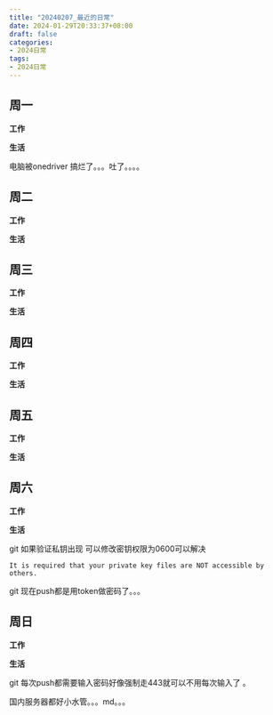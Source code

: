 ```yaml
---
title: "20240207_最近的日常"
date: 2024-01-29T20:33:37+08:00
draft: false
categories:
- 2024日常
tags:
- 2024日常
---
```



## 周一

**工作**



**生活**

电脑被onedriver 搞烂了。。。吐了。。。。

## 周二

**工作**



**生活**


## 周三


**工作**



**生活**


## 周四


**工作**



**生活**


## 周五


**工作**



**生活**


## 周六


**工作**



**生活**

git 如果验证私钥出现 可以修改密钥权限为0600可以解决 

```
It is required that your private key files are NOT accessible by others.

```

git 现在push都是用token做密码了。。。


## 周日


**工作**



**生活**

git 每次push都需要输入密码好像强制走443就可以不用每次输入了 。 

国内服务器都好小水管。。。md。。。
